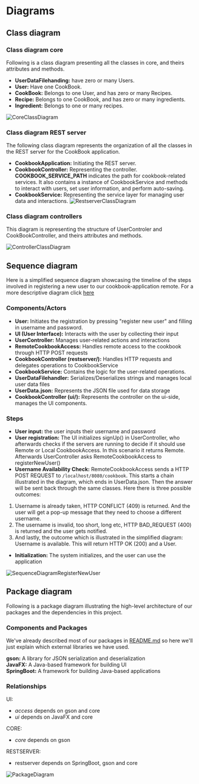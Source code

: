 # Diagrams 

## Class diagram
### Class diagram core
Following is a class diagram presenting all the classes in core, and theirs attributes and methods. 
- **UserDataFilehanding:**
have zero or many Users. 
- **User:**
Have one CookBook.
- **CookBook:**
Belongs to one User, and has zero or many Recipes. 
- **Recipe:**
Belongs to one CookBook, and has zero or many ingredients. 
- **Ingredient:** 
Belongs to one or many recipes. 


![CoreClassDiagram](/cookbook/docs/release3/Diagrams/CoreClassDiagram.png)

### Class diagram REST server
The following class diagram represents the organization of all the classes in the REST server for the CookBook application. 

- **CookbookApplication:** Initiating the REST server. 
- **CookbookController:** Representing the controller. **COOKBOOK_SERVICE_PATH** indicates the path for cookbook-related services.
It also contains a instance of CookbookService and methods to interact with users, set user information, and perform auto-saving.
- **CookbookService:**  Representing the service layer for managing user data and interactions.
![RestserverClassDiagram](/cookbook/docs/release3/Diagrams/RestserverClassDiagram.png)

### Class diagram controllers

This diagram is representing the structure of UserControler and CookBookController, and theirs attributes and methods.

![ControllerClassDiagram](/cookbook/docs/release3/Diagrams/UIControllerClassDiagram.png)

## Sequence diagram 
Here is a simplified sequence diagram showcasing the timeline of the steps involved in registering a new user to our cookbook-application remote. For a more descriptive diagram click [here](/cookbook/docs/release3/Diagrams/DetailedSequenceDiagram.png)


### Components/Actors
- **User:** Initiates the registration by pressing "register new user" and filling in username and password.
- **UI (User Interface):** Interacts with the user by collecting their input
- **UserController:** Manages user-related actions and interactions  
- **RemoteCookbookAccess:** Handles remote access to the cookbook through HTTP POST requests
- **CookbookController (restserver/):** Handles HTTP requests and delegates operations to CookbookService
- **CookbookService:** Contains the logic for the user-related operations. 
- **UserDataFilehandler:** Serializes/Deserializes strings and manages local user data files
- **UserData.json:** Represents the JSON file used for data storage
- **CookbookController (ui/):** Represents the controller on the ui-side, manages the UI components.

### Steps 
- **User input:** the user inputs their username and password
- **User registration:** The UI initializes signUp() in UserController, who afterwards checks if the servers are running to decide if it should use Remote or Local CookbookAccess. In this scenario it returns Remote. Afterwards UserController asks RemoteCookbookAccess to registerNewUser()
- **Username Availability Check:** RemoteCookbookAccess sends a HTTP POST REQUEST to `/localhost/8080/cookbook`. This starts a chain illustrated in the diagram, which ends in UserData.json. Then the answer will be sent back through the same classes. Here there is three possible outcomes:
1. Username is already taken, HTTP CONFLICT (409) is returned. And the user will get a pop-up message that they need to choose a different username.
2. The username is invalid, too short, long etc, HTTP BAD_REQUEST (400) is returned and the user gets notified.
3. And lastly, the outcome which is illustrated in the simplified diagram: Username is available. This will return HTTP OK (200) and a User. 
- **Initialization:** The system initializes, and the user can use the application 

![SequenceDiagramRegisterNewUser](/cookbook/docs/release3/Diagrams/SequenceDiagram.png)


## Package diagram 
Following is a package diagram illustrating the high-level architecture of our packages and the dependencies in this project. 

### Components and Packages
We've already described most of our packages in [README.md](README.md) so here we'll just explain which external libraries we have used. 

**gson:** A library for JSON serialization and deserialization  
**JavaFX:** A Java-based framework for building UI  
**SpringBoot:** A framework for building Java-based applications

### Relationships
UI:
- *access* depends on gson and core
- *ui* depends on JavaFX and core  

CORE:
- *core* depends on gson  

RESTSERVER:
- restserver depends on SpringBoot, gson and core

![PackageDiagram](cookbook/docs/release3/Diagrams/PackageDiagram.png)